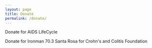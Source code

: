 ```yaml
---
layout: page
title: Donate
permalink: /donate/
---
```


Donate for AIDS LifeCycle

Donate for Ironman 70.3 Santa Rosa for Crohn's and Colitis Foundation
